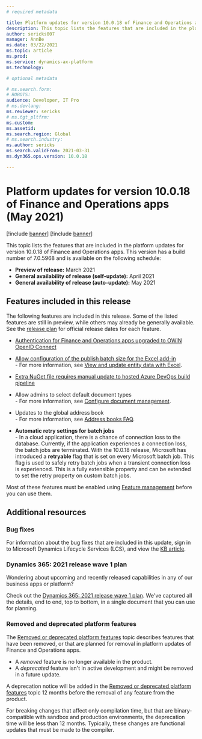 ```yaml
---
# required metadata

title: Platform updates for version 10.0.18 of Finance and Operations apps (May 2021)
description: This topic lists the features that are included in the platform updates for version 10.0.18 of Finance and Operations apps.
author: sericks007
manager: AnnBe
ms.date: 03/22/2021
ms.topic: article
ms.prod: 
ms.service: dynamics-ax-platform
ms.technology: 

# optional metadata

# ms.search.form: 
# ROBOTS: 
audience: Developer, IT Pro
# ms.devlang: 
ms.reviewer: sericks
# ms.tgt_pltfrm: 
ms.custom: 
ms.assetid:
ms.search.region: Global
# ms.search.industry: 
ms.author: sericks
ms.search.validFrom: 2021-03-31
ms.dyn365.ops.version: 10.0.18

---
```

# Platform updates for version 10.0.18 of Finance and Operations apps (May 2021)

[!include [banner](../includes/banner.md)]
[!include [banner](../includes/preview-banner.md)]

This topic lists the features that are included in the platform updates for version 10.0.18 of Finance and Operations apps. This version has a build number of 7.0.5968 and is available on the following schedule:

- **Preview of release:** March 2021
- **General availability of release (self-update):** April 2021
- **General availability of release (auto-update):** May 2021

## Features included in this release

The following features are included in this release. Some of the listed features are still in preview, while others may already be generally available. See the [release plan](https://docs.microsoft.com/dynamics365-release-plan/2021wave1/finance-operations/finance-operations-crossapp-capabilities/planned-features) for official release dates for each feature.

-  [Authentication for Finance and Operations apps upgraded to OWIN OpenID Connect](https://docs.microsoft.com/dynamics365-release-plan/2021wave1/finance-operations/finance-operations-crossapp-capabilities/authentication-finance-operations-apps-upgraded-owin-openid-connect)

-  [Allow configuration of the publish batch size for the Excel add-in](https://docs.microsoft.com/dynamics365-release-plan/2021wave1/finance-operations/finance-operations-crossapp-capabilities/allow-configuration-publish-batch-size-excel-add-in)<br>- For more information, see [View and update entity data with Excel](../office-integration/use-excel-add-in.md).

- [Extra NuGet file requires manual update to hosted Azure DevOps build pipeline](../dev-tools/pipeline-nuget-split.md)

<!---
this is not live in the release plans yet
-  [Align interaction patterns for combo boxes with those of look-up controls](https://successhub.crm.dynamics.com/main.aspx?appid=0fe9f79a-a1f6-4064-af95-ded6c5e7bd5c&pagetype=entityrecord&etn=rn_releasenote&id=eed024a3-3d51-eb11-a813-000d3a8faea9&formid=b28ff4ff-6e3d-40a4-bd93-e454a4b5f731)
-->

<!---
this is not live in the release plans yet
- [(Preview) Ensure required unbound controls are filled in](https://successhub.crm.dynamics.com/main.aspx?appid=0fe9f79a-a1f6-4064-af95-ded6c5e7bd5c&pagetype=entityrecord&etn=rn_releasenote&id=1438f773-7478-eb11-a812-0022482041cc&formid=b28ff4ff-6e3d-40a4-bd93-e454a4b5f731)
-->

- Allow admins to select default document types<br>- For more information, see [Configure document management](../../fin-ops/organization-administration/configure-document-management.md).

- Updates to the global address book<br>- For more information, see [Address books FAQ](../../fin-ops/organization-administration/qa-address-books.md).

-  **Automatic retry settings for batch jobs**<br>- In a cloud application, there is a chance of connection loss to the database. Currently, if the application experiences a connection loss, the batch jobs are terminated. With the 10.0.18 release, Microsoft has introduced a **retryable** flag that is set on every Microsoft batch job. This flag is used to safely retry batch jobs when a transient connection loss is experienced. This is a fully extensible property and can be extended to set the retry property on custom batch jobs.

Most of these features must be enabled using [Feature management](../../fin-ops/get-started/feature-management/feature-management-overview.md) before you can use them.

## Additional resources

### Bug fixes

For information about the bug fixes that are included in this update, sign in to Microsoft Dynamics Lifecycle Services (LCS), and view the [KB article](https://fix.lcs.dynamics.com/Issue/Details?bugId=561679&dbType=3&qc=13bb1641c1be430ead8b21ae3d4e0f800d5b81c39b3a56e890db1de7ede59e46).

### Dynamics 365: 2021 release wave 1 plan

Wondering about upcoming and recently released capabilities in any of our business apps or platform?

Check out the [Dynamics 365: 2021 release wave 1 plan](https://docs.microsoft.com/dynamics365-release-plan/2021wave1/). We've captured all the details, end to end, top to bottom, in a single document that you can use for planning.

### Removed and deprecated platform features

The [Removed or deprecated platform features](removed-deprecated-features-platform-updates.md) topic describes features that have been removed, or that are planned for removal in platform updates of Finance and Operations apps.

- A *removed* feature is no longer available in the product.
- A *deprecated* feature isn't in active development and might be removed in a future update.

A deprecation notice will be added in the [Removed or deprecated platform features](removed-deprecated-features-platform-updates.md) topic 12 months before the removal of any feature from the product.

For breaking changes that affect only compilation time, but that are binary-compatible with sandbox and production environments, the deprecation time will be less than 12 months. Typically, these changes are functional updates that must be made to the compiler.
